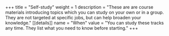 +++
title = "Self-study"
weight = 1
description = "These are are course materials introducing topics which you can study on your own or in a group. They are not targeted at specific jobs, but can help broaden your knowledge."
[[details]]
name = "When"
value = "You can study these tracks any time. They list what you need to know before starting."
+++
